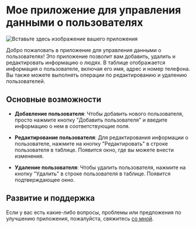 # Мое приложение для управления данными о пользователях

![Вставьте здесь изображение вашего приложения](https://ibb.co/4pJ8DtK)

Добро пожаловать в приложение для управления данными о пользователях! Это приложение позволит вам добавить, удалить и редактировать информацию о людях. В таблице отображается информация о пользователе, включая его имя, адрес и номер телефона. Вы также можете выполнять операции по редактированию и удалению пользователей.

## Основные возможности

- **Добавление пользователя**: Чтобы добавить нового пользователя, просто нажмите кнопку "Добавить пользователя" и введите информацию о нем в соответствующие поля.

- **Редактирование пользователя**: Для редактирования информации о пользователе, нажмите на кнопку "Редактировать" в строке пользователя в таблице. Появится окно, где вы можете внести изменения.

- **Удаление пользователя**: Чтобы удалить пользователя, нажмите на кнопку "Удалить" в строке пользователя в таблице. Появится подтверждающее окно.

## Развитие и поддержка

Если у вас есть какие-либо вопросы, проблемы или предложения по улучшению приложения, пожалуйста, свяжитесь [со мной](https://vk.com/kir1lka).

